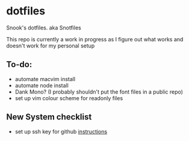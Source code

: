 # dotfiles
Snook's dotfiles. aka Snotfiles

This repo is currently a work in progress as I figure out what works and doesn't work for my personal setup

## To-do:
* automate macvim install
* automate node install
* Dank Mono? (I probably shouldn't put the font files in a public repo)
* set up vim colour scheme for readonly files

## New System checklist
* set up ssh key for github [instructions](https://help.github.com/articles/generating-a-new-ssh-key-and-adding-it-to-the-ssh-agent/)
